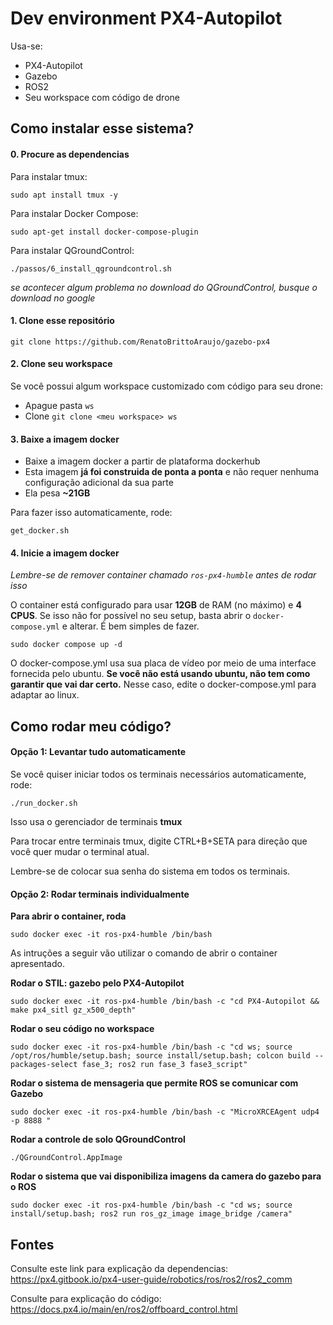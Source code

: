 # Dev environment PX4-Autopilot

Usa-se:
- PX4-Autopilot
- Gazebo
- ROS2
- Seu workspace com código de drone

## Como instalar esse sistema?

#### 0. Procure as dependencias

Para instalar tmux:
```
sudo apt install tmux -y
```

Para instalar Docker Compose:
```
sudo apt-get install docker-compose-plugin
```

Para instalar QGroundControl:
```
./passos/6_install_qgroundcontrol.sh
```

*se acontecer algum problema no download do QGroundControl, busque o download no google*


#### 1. Clone esse repositório
```
git clone https://github.com/RenatoBrittoAraujo/gazebo-px4
``` 

#### 2. Clone seu workspace

Se você possui algum workspace customizado com código para seu drone:
- Apague pasta `ws`
- Clone `git clone <meu workspace> ws`

#### 3. Baixe a imagem docker

- Baixe a imagem docker a partir de plataforma dockerhub
- Esta imagem **já foi construida de ponta a ponta** e não requer nenhuma configuração adicional da sua parte 
- Ela pesa **~21GB** 

Para fazer isso automaticamente, rode: 
```
get_docker.sh
```

#### 4. Inicie a imagem docker

*Lembre-se de remover container chamado `ros-px4-humble` antes de rodar isso* 

O container está configurado para usar **12GB** de RAM (no máximo) e **4 CPUS**. Se isso não for possível no seu setup, basta abrir o `docker-compose.yml` e alterar. É bem simples de fazer.

```
sudo docker compose up -d 
```

O docker-compose.yml usa sua placa de vídeo por meio de uma interface fornecida pelo ubuntu. **Se você não está usando ubuntu, não tem como garantir que vai dar certo.** Nesse caso, edite o docker-compose.yml para adaptar ao linux.

## Como rodar meu código?

#### Opção 1: Levantar tudo automaticamente
Se você quiser iniciar todos os terminais necessários automaticamente, rode: 

```
./run_docker.sh
```

Isso usa o gerenciador de terminais **tmux**

Para trocar entre terminais tmux, digite CTRL+B+SETA para direção que você quer mudar o terminal atual.

Lembre-se de colocar sua senha do sistema em todos os terminais.

#### Opção 2: Rodar terminais individualmente


**Para abrir o container, roda**
```
sudo docker exec -it ros-px4-humble /bin/bash
```

As intruções a seguir vão utilizar o comando de abrir o container apresentado.

**Rodar o STIL: gazebo pelo PX4-Autopilot** 
```
sudo docker exec -it ros-px4-humble /bin/bash -c "cd PX4-Autopilot && make px4_sitl gz_x500_depth"
```

**Rodar o seu código no workspace**
```
sudo docker exec -it ros-px4-humble /bin/bash -c "cd ws; source /opt/ros/humble/setup.bash; source install/setup.bash; colcon build --packages-select fase_3; ros2 run fase_3 fase3_script"
```

**Rodar o sistema de mensageria que permite ROS se comunicar com Gazebo**
```
sudo docker exec -it ros-px4-humble /bin/bash -c "MicroXRCEAgent udp4 -p 8888 "
```

**Rodar a controle de solo QGroundControl**
```
./QGroundControl.AppImage
```

**Rodar o sistema que vai disponibiliza imagens da camera do gazebo para o ROS**
```
sudo docker exec -it ros-px4-humble /bin/bash -c "cd ws; source install/setup.bash; ros2 run ros_gz_image image_bridge /camera"
```

## Fontes

Consulte este link para explicação da dependencias: https://px4.gitbook.io/px4-user-guide/robotics/ros/ros2/ros2_comm

Consulte para explicação do código: https://docs.px4.io/main/en/ros2/offboard_control.html

